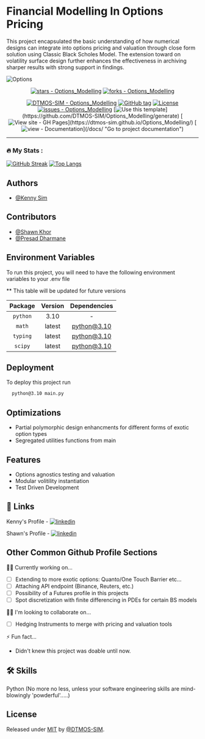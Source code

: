 # Financial Modelling In Options Pricing

This project encapsulated the basic understanding of how numerical designs can integrate into options pricing and valuation through close form solution using Classic Black Scholes Model. The extension toward on volatility surface design further enhances the effectiveness in archiving sharper results with strong support in findings.

![Options](https://github.com/DTMOS-SIM/Options_Modelling/assets/20501275/fa9ba51a-c1b6-4696-b117-246454bf5512)


<div align="center">

[![stars - Options_Modelling](https://img.shields.io/github/stars/DTMOS-SIM/Options_Modelling?style=social)](https://github.com/DTMOS-SIM/Options_Modelling)
[![forks - Options_Modelling](https://img.shields.io/github/forks/DTMOS-SIM/Options_Modelling?style=social)](https://github.com/DTMOS-SIM/Options_Modelling)

[![DTMOS-SIM - Options_Modelling](https://img.shields.io/static/v1?label=DTMOS-SIM&message=Options_Modelling&color=blue&logo=github)](https://github.com/DTMOS-SIM/Options_Modelling "Go to GitHub repo")
[![GitHub tag](https://img.shields.io/github/tag/DTMOS-SIM/Options_Modelling?include_prereleases=&sort=semver&color=blue)](https://github.com/DTMOS-SIM/Options_Modelling/releases/)
[![License](https://img.shields.io/badge/License-MIT-blue)](#license)
[![issues - Options_Modelling](https://img.shields.io/github/issues/DTMOS-SIM/Options_Modelling)](https://github.com/DTMOS-SIM/Options_Modelling/issues)
[![Use this template](https://img.shields.io/badge/Generate-Use_this_template-yellow?)](https://github.com/DTMOS-SIM/Options_Modelling/generate)
[![View site - GH Pages](https://img.shields.io/badge/View_site-GH_Pages-pink?)](https://dtmos-sim.github.io/Options_Modelling/)
[![view - Documentation](https://img.shields.io/badge/view-Documentation-purple?)](/docs/ "Go to project documentation")

</div>

---

### :fire: My Stats :

[![GitHub Streak](http://github-readme-streak-stats.herokuapp.com?user=DTMOS-SIM&theme=light&background=FFFFFF)](https://git.io/streak-stats)
[![Top Langs](https://github-readme-stats.vercel.app/api/top-langs/?username=DTMOS-SIM&layout=compact)](https://github.com/anuraghazra/github-readme-stats)


## Authors

- [@Kenny Sim](https://www.github.com/DTMOS-SIM)
  

## Contributors

- [@Shawn Khor](https://www.github.com/ShawnKhor)
- [@Presad Dharmane](https://github.com/Prasad-99)


## Environment Variables

To run this project, you will need to have the following environment variables to your .env file

** This table will be updated for future versions

| Package | Version    | Dependencies    |
| :---:   | :---: | :---: |
| `python` | 3.10   | -   |
| `math` | latest   | python@3.10   |
| `typing` | latest   | python@3.10   |
| `scipy` | latest   | python@3.10   |


## Deployment

To deploy this project run

```bash
  python@3.10 main.py
```


## Optimizations

- Partial polymorphic design enhancments for different forms of exotic option types
- Segregated utilities functions from main


## Features

- Options agnostics testing and valuation
- Modular volitility instantiation
- Test Driven Development


## 🔗 Links

Kenny's Profile - [![linkedin](https://img.shields.io/badge/linkedin-0A66C2?style=for-the-badge&logo=linkedin&logoColor=white)](https://www.linkedin.com/in/sim-kim-wee-a79b50124/)

Shawn's Profile - [![linkedin](https://img.shields.io/badge/linkedin-0A66C2?style=for-the-badge&logo=linkedin&logoColor=white)](https://linkedin.com/in/shawnkhor/)


## Other Common Github Profile Sections
👩‍💻 Currently working on...

- [ ] Extending to more exotic options: Quanto/One Touch Barrier etc...
- [ ] Attaching API endpoint (Binance, Reuters, etc.)
- [ ] Possibility of a Futures profile in this projects
- [ ] Spot discretization with finite differencing in PDEs for certain BS models

👯‍♀️ I'm looking to collaborate on...

- [ ] Hedging Instruments to merge with pricing and valuation tools

⚡️ Fun fact...

- Didn't knew this project was doable until now.

## 🛠 Skills
Python (No more no less, unless your software engineering skills are mind-blowingly 'powderful'.....)


## License

Released under [MIT](/LICENSE) by [@DTMOS-SIM](https://github.com/DTMOS-SIM).

